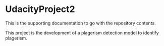 # UdacityProject2
This is the supporting documentation to go with the repository contents. 

This project is the development of a plagerism detection model to identify plagerism.
